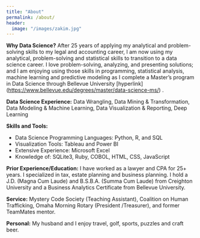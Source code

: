 ```yaml
---
title: "About"
permalink: /about/
header:
  image: "/images/zakim.jpg"
---
```


**Why Data Science?**  After 25 years of applying my analytical and problem-solving skills to my legal and accounting career, I am now using my analytical, problem-solving and statistical skills to transition to a data science career. I love problem-solving, analyzing, and presenting solutions; and I am enjoying using those skills in programming, statistical analysis, machine learning and predictive modeling as I complete a Master’s program in Data Science through Bellevue University [hyperlink] (https://www.bellevue.edu/degrees/master/data-science-ms/) .  

**Data Science Experience:**  Data Wrangling, Data Mining & Transformation, Data Modeling & Machine Learning, Data Visualization & Reporting, Deep Learning

**Skills and Tools:**

* Data Science Programming Languages: Python, R, and SQL
* Visualization Tools:  Tableau and Power BI
* Extensive Experience:  Microsoft Excel
* Knowledge of:  SQLite3, Ruby, COBOL, HTML, CSS, JavaScript

**Prior Experience/Education:**  I have worked as a lawyer and CPA for 25+ years.  I specialized in tax, estate planning and business planning.  I hold a J.D. (Magna Cum Laude) and B.S.B.A. (Summa Cum Laude) from Creighton University and a Business Analytics Certificate from Bellevue University.

**Service:**  Mystery Code Society (Teaching Assistant), Coalition on Human Trafficking, Omaha Morning Rotary (President /Treasurer), and former TeamMates mentor.

**Personal:**  My husband and I enjoy travel, golf, sports, puzzles and craft beer.  

